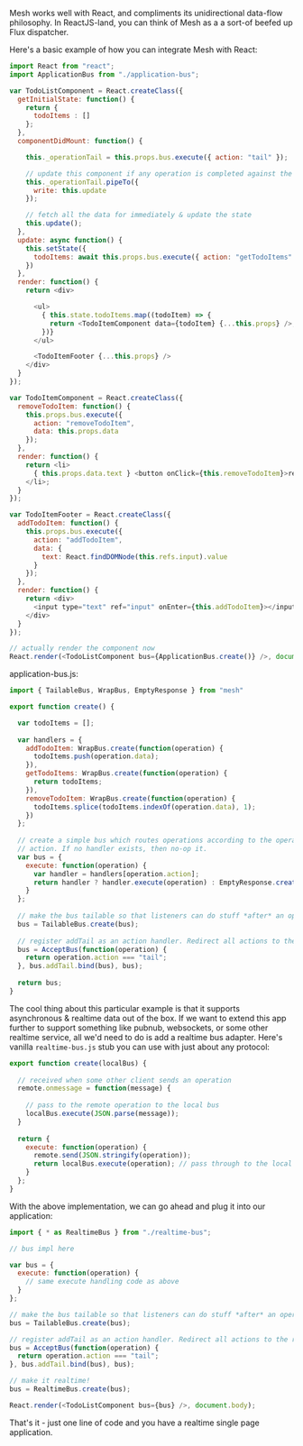 Mesh works well with React, and compliments its unidirectional data-flow philosophy. In ReactJS-land, you can think of Mesh as a a sort-of beefed up Flux dispatcher. 

Here's a basic example of how you can integrate Mesh with React:

```javascript
import React from "react";
import ApplicationBus from "./application-bus"; 

var TodoListComponent = React.createClass({
  getInitialState: function() {
    return {
      todoItems : []
    };
  },
  componentDidMount: function() {

    this._operationTail = this.props.bus.execute({ action: "tail" });

    // update this component if any operation is completed against the bus
    this._operationTail.pipeTo({
      write: this.update
    });

    // fetch all the data for immediately & update the state
    this.update();
  },
  update: async function() {
    this.setState({
      todoItems: await this.props.bus.execute({ action: "getTodoItems" }).readAll()
    })
  },
  render: function() {
    return <div>

      <ul>
        { this.state.todoItems.map((todoItem) => {
          return <TodoItemComponent data={todoItem} {...this.props} />;
        })}
      </ul>

      <TodoItemFooter {...this.props} />
    </div>
  }
});

var TodoItemComponent = React.createClass({
  removeTodoItem: function() {
    this.props.bus.execute({
      action: "removeTodoItem",
      data: this.props.data
    });
  },
  render: function() {
    return <li>
      { this.props.data.text } <button onClick={this.removeTodoItem}>remove</button>
    </li>;
  }
});

var TodoItemFooter = React.createClass({
  addTodoItem: function() {
    this.props.bus.execute({
      action: "addTodoItem",
      data: {
        text: React.findDOMNode(this.refs.input).value
      }
    });
  },
  render: function() {
    return <div>
      <input type="text" ref="input" onEnter={this.addTodoItem}></input>
    </div>
  }
});

// actually render the component now
React.render(<TodoListComponent bus={ApplicationBus.create()} />, document.body);
```

application-bus.js:

```javascript
import { TailableBus, WrapBus, EmptyResponse } from "mesh"

export function create() {

  var todoItems = [];
  
  var handlers = {
    addTodoItem: WrapBus.create(function(operation) {
      todoItems.push(operation.data);
    }),
    getTodoItems: WrapBus.create(function(operation) {
      return todoItems;
    }),
    removeTodoItem: WrapBus.create(function(operation) {
      todoItems.splice(todoItems.indexOf(operation.data), 1);
    })
  };
  
  // create a simple bus which routes operations according to the operation
  // action. If no handler exists, then no-op it.
  var bus = {
    execute: function(operation) {
      var handler = handlers[operation.action];
      return handler ? handler.execute(operation) : EmptyResponse.create();
    }
  };
  
  // make the bus tailable so that listeners can do stuff *after* an operation executes
  bus = TailableBus.create(bus);
  
  // register addTail as an action handler. Redirect all actions to the route handlers
  bus = AcceptBus(function(operation) {
    return operation.action === "tail";
  }, bus.addTail.bind(bus), bus);
  
  return bus;
}
```

The cool thing about this particular example is that it supports asynchronous & realtime data out of the box. If we want to extend this app further to support something like pubnub, websockets, or some other realtime service, all we'd need to do is add a realtime bus adapter. Here's vanilla `realtime-bus.js` stub you can use with just about any protocol:


```javascript
export function create(localBus) {
    
  // received when some other client sends an operation
  remote.onmessage = function(message) {
  
    // pass to the remote operation to the local bus
    localBus.execute(JSON.parse(message));
  }
  
  return {
    execute: function(operation) {
      remote.send(JSON.stringify(operation));
      return localBus.execute(operation); // pass through to the local bus
    }
  };
}
```

With the above implementation, we can go ahead and plug it into our application:

```javascript
import { * as RealtimeBus } from "./realtime-bus";

// bus impl here

var bus = {
  execute: function(operation) {
    // same execute handling code as above
  }
};

// make the bus tailable so that listeners can do stuff *after* an operation executes
bus = TailableBus.create(bus);

// register addTail as an action handler. Redirect all actions to the route handlers
bus = AcceptBus(function(operation) {
  return operation.action === "tail";
}, bus.addTail.bind(bus), bus);

// make it realtime!
bus = RealtimeBus.create(bus);

React.render(<TodoListComponent bus={bus} />, document.body);
```

That's it - just one line of code and you have a realtime single page application. 


